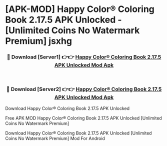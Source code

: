# [APK-MOD] Happy Color®  Coloring Book 2.17.5 APK Unlocked - [Unlimited Coins No Watermark Premium] jsxhg



<div align="center">
<h3>🔴 Download [Server1] 👉👉 <a href="https://momento.my/?title=Happy_Color®__Coloring_Book_2.17.5_APK_Unlocked">Happy Color®  Coloring Book 2.17.5 APK Unlocked Mod Apk</a></h3><br>

<h3>🔴 Download [Server2] 👉👉 <a href="https://momento.my/?title=Happy_Color®__Coloring_Book_2.17.5_APK_Unlocked">Happy Color®  Coloring Book 2.17.5 APK Unlocked Mod Apk</a></h3>
</div>



Download Happy Color®  Coloring Book 2.17.5 APK Unlocked 

Free APK MOD Happy Color®  Coloring Book 2.17.5 APK Unlocked [Unlimited Coins No Watermark Premium]

Download Happy Color®  Coloring Book 2.17.5 APK Unlocked [Unlimited Coins No Watermark Premium] Mod For Android
